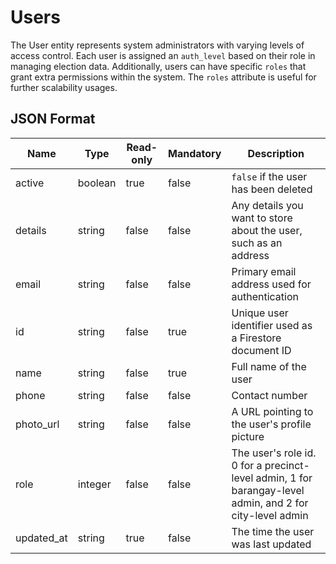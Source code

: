 # Users
The User entity represents system administrators with varying levels of access control. Each user is assigned an `auth_level` based on their role in managing election data. Additionally, users can have specific `roles` that grant extra permissions within the system. The `roles` attribute is useful for further scalability usages.

## JSON Format

|Name   |Type   |Read-only  |Mandatory  |Description    |
|---    |---    |---        |---        |---            |
|active |boolean|true       |false      |`false` if the user has been deleted|
|details|string |false      |false      |Any details you want to store about the user, such as an address|
|email  |string |false      |false      |Primary email address used for authentication|
|id     |string |false      |true       |Unique user identifier used as a Firestore document ID|
|name   |string |false      |true       |Full name of the user|
|phone  |string |false      |false      |Contact number|
|photo_url|string|false     |false      |A URL pointing to the user's profile picture|
|role   |integer |false     |false      |The user's role id. 0 for a precinct-level admin, 1 for barangay-level admin, and 2 for city-level admin|
|updated_at|string|true     |false      |The time the user was last updated|